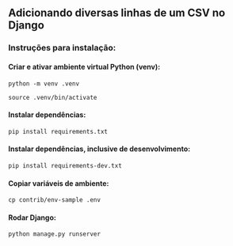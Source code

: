 ## Adicionando diversas linhas de um CSV no Django

### <strong>Instruções para instalação</strong>:

#### Criar e ativar ambiente virtual Python (venv):

```python -m venv .venv```

```source .venv/bin/activate```

#### <strong>Instalar dependências</strong>:

```pip install requirements.txt```

#### <strong>Instalar dependências, inclusive de desenvolvimento</strong>:

```pip install requirements-dev.txt```

#### Copiar variáveis de ambiente:
```cp contrib/env-sample .env```

#### Rodar Django:
```python manage.py runserver```